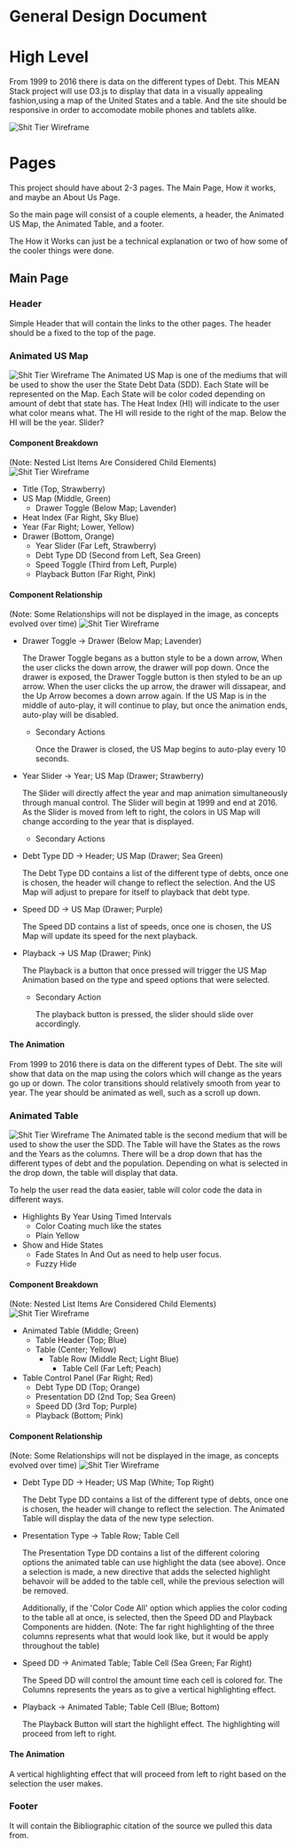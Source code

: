 # General Design Document

# High Level
From 1999 to 2016 there is data on the different types of Debt. This MEAN Stack project will use D3.js to display that data in a visually appealing fashion,using a map of the United States and a table. And the site should be responsive in order to accomodate mobile phones and tablets alike. 

![Shit Tier Wireframe](Wireframes/Photos/Wireframes_V1.jpg "Basic Wireframe")


# Pages
This project should have about 2-3 pages. The Main Page, How it works, and maybe an About Us Page. 

So the main page will consist of a couple elements, a header, the Animated US Map, the Animated Table, and a footer. 

The How it Works can just be a technical explanation or two of how some of the cooler things were done.

## Main Page
### Header
Simple Header that will contain the links to the other pages. The header should be a fixed to the top of the page.

### Animated US Map
![Shit Tier Wireframe](Wireframes/Photos/US_State_Debt_Map.jpg "Basic Wireframe")
The Animated US Map is one of the mediums that will be used to show the user the State Debt Data (SDD). Each State will be represented on the Map.
Each State will be color coded depending on amount of debt that state has. The Heat Index (HI) will indicate to the user what color means what. The HI will reside to the right of the map. Below the HI will be the year. Slider?

#### Component Breakdown
(Note: Nested List Items Are Considered Child Elements)
![Shit Tier Wireframe](Wireframes/Component_Breakdown/US_State_Debt_Map_CB.png)
* Title (Top, Strawberry)
* US Map (Middle, Green)
  * Drawer Toggle (Below Map; Lavender)
* Heat Index (Far Right, Sky Blue)
* Year (Far Right; Lower, Yellow)
* Drawer (Bottom, Orange)
  * Year Slider (Far Left, Strawberry)
  * Debt Type DD (Second from Left, Sea Green)
  * Speed Toggle (Third from Left, Purple)
  * Playback Button (Far Right, Pink)


#### Component Relationship
(Note: Some Relationships will not be displayed in the image, as concepts evolved over time)
![Shit Tier Wireframe](Wireframes/Component_Relationship/US_State_Debt_Map_CR.png)
* Drawer Toggle -> Drawer  (Below Map; Lavender)

  The Drawer Toggle begans as a button style to be a down arrow, When the user clicks the down arrow, the drawer will pop down. Once the drawer is exposed, the Drawer Toggle button is then styled to be an up arrow. When the user clicks the up arrow, the drawer will dissapear, and the Up Arrow becomes a down arrow again. If the US Map is in the middle of auto-play, it will continue to play, but once the animation ends, auto-play will be disabled.
  
  * Secondary Actions
  
    Once the Drawer is closed, the US Map begins to auto-play every 10 seconds. 
    
* Year Slider -> Year; US Map (Drawer; Strawberry)

  The Slider will directly affect the year and map animation simultaneously through manual control. The Slider will begin at 1999 and end at 2016. As the Slider is moved from left to right, the colors in US Map will change according to the year that is displayed.
  * Secondary Actions
  
* Debt Type DD -> Header; US Map (Drawer; Sea Green)

  The Debt Type DD contains a list of the different type of debts, once one is chosen, the header will change to reflect the selection. And the US Map will adjust to prepare for itself to playback that debt type.
  
* Speed DD -> US Map (Drawer; Purple)

  The Speed DD contains a list of speeds, once one is chosen, the US Map will update its speed for the next playback.
  
* Playback -> US Map (Drawer; Pink)
  
  The Playback is a button that once pressed will trigger the US Map Animation based on the type and speed options that were selected.
  
  * Secondary Action
    
    The playback button is pressed, the slider should slide over accordingly.

#### The Animation

From 1999 to 2016 there is data on the different types of Debt. The site will show that data on the map using the colors which 
will change as the years go up or down. The color transitions should relatively smooth from year to year. The year should be animated as well, such as a scroll up down.


### Animated Table 
![Shit Tier Wireframe](Wireframes/Photos/Animated_Table.jpg "Basic Wireframe")
The Animated table is the second medium that will be used to show the user the SDD. The Table will have the States as the rows and the Years as the columns. There will be a drop down that has the different types of debt and the population. Depending on what is selected in the drop down, the table will display that data. 

To help the user read the data easier, table will color code the data in different ways. 
* Highlights By Year Using Timed Intervals
  * Color Coating much like the states
  * Plain Yellow
* Show and Hide States 
  * Fade States In And Out as need to help user focus.
  * Fuzzy Hide

#### Component Breakdown
(Note: Nested List Items Are Considered Child Elements)
![Shit Tier Wireframe](Wireframes/Component_Breakdown/Animated_Table_CB.png)
* Animated Table (Middle; Green)
  * Table Header (Top; Blue)
  * Table (Center; Yellow)
    * Table Row (Middle Rect; Light Blue)
      * Table Cell (Far Left; Peach)
* Table Control Panel (Far Right; Red)
  * Debt Type DD (Top; Orange)
  * Presentation DD (2nd Top; Sea Green)
  * Speed DD (3rd Top; Purple)
  * Playback (Bottom; Pink)

#### Component Relationship
(Note: Some Relationships will not be displayed in the image, as concepts evolved over time)
![Shit Tier Wireframe](Wireframes/Component_Relationship/Animated_Table_CR.png)
* Debt Type DD -> Header; US Map (White; Top Right)

  The Debt Type DD contains a list of the different type of debts, once one is chosen, the header will change to reflect the selection. The Animated Table will display the data of the new type selection.
  
* Presentation Type -> Table Row; Table Cell

  The Presentation Type DD contains a list of the different coloring options the animated table can use highlight the data (see above). Once a selection is made, a new directive that adds the selected highlight behavoir will be added to the table cell, while the previous selection will be removed.  

   Additionally, if the 'Color Code All' option which applies the color coding to the table all at once, is selected, then the Speed DD and Playback Components are hidden. (Note: The far right highlighting of the three columns represents what that would look like, but it would be apply throughout the table)
   
* Speed DD -> Animated Table; Table Cell (Sea Green; Far Right)

  The Speed DD will control the amount time each cell is colored for. The Columns represents the years as to give a vertical highlighting effect. 
  
* Playback ->  Animated Table; Table Cell (Blue; Bottom)

  The Playback Button will start the highlight effect. The highlighting will proceed from left to right. 
  
#### The Animation

A vertical highlighting effect that will proceed from left to right based on the selection the user makes.  

### Footer
It will contain the Bibliographic citation of the source we pulled this data from. 

